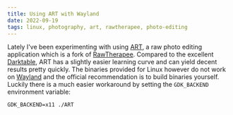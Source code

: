 ```yaml
---
title: Using ART with Wayland
date: 2022-09-19
tags: linux, photography, art, rawtherapee, photo-editing
---
```


Lately I've been experimenting with using
[ART](https://bitbucket.org/agriggio/art/wiki/Home), a raw photo editing
application which is a fork of [RawTherapee](http://rawtherapee.com/). Compared
to the excellent [Darktable](https://www.darktable.org/), ART has a slightly
easier learning curve and can yield decent results pretty quickly. The binaries
provided for Linux however do not work on
[Wayland](https://en.wikipedia.org/wiki/Wayland_(display_server_protocol)) and
the official recommendation is to build binaries yourself. Luckily there is a
much easier workaround by setting the `GDK_BACKEND` environment variable:

```
GDK_BACKEND=x11 ./ART
```